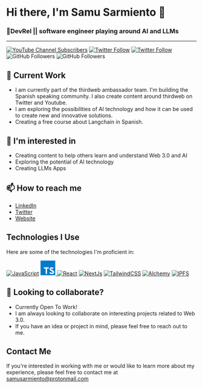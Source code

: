 # Hi there, I'm Samu Sarmiento 👋

### 🥑DevRel || software engineer playing around AI and LLMs

___

[![YouTube Channel Subscribers](https://img.shields.io/youtube/channel/subscribers/UCzQwwd1d8jRwASci2sD9V2Q?style=social)](https://youtube.com/thirdwebes?sub_confirmation=1)
[![Twitter Follow](https://img.shields.io/twitter/follow/thirdweb_Es?style=social)](https://twitter.com/thirdweb_es)
[![Twitter Follow](https://img.shields.io/twitter/follow/samusarmientoEN?style=social)](https://twitter.com/samusarmientoEN)
![GitHub Followers](https://img.shields.io/github/followers/samusarmiento?style=social)
![GitHub Followers](https://img.shields.io/github/stars/samusarmiento?style=social)

## 🔭 Current Work
- I am currently part of the thirdweb ambassador team. I'm building the Spanish speaking community. I also create content around thirdweb on Twitter and Youtube.
- I am exploring the possibilities of AI technology and how it can be used to create new and innovative solutions.
- Creating a free course about Langchain in Spanish.

## 🌱 I'm interested in
- Creating content to help others learn and understand Web 3.0 and AI
- Exploring the potential of AI technology
- Creating LLMs Apps

## 📫 How to reach me
- [LinkedIn](https://www.linkedin.com/in/samu-sarmiento/)
- [Twitter](https://twitter.com/samusarmientoEN)
- [Website](https://samusarmiento.vercel.app/)

## Technologies I Use

Here are some of the technologies I'm proficient in:

<a href="https://developer.mozilla.org/en-US/docs/Web/JavaScript" target="_blank" rel="noreferrer"><img src="https://raw.githubusercontent.com/danielcranney/readme-generator/main/public/icons/skills/javascript-colored.svg" width="36" height="36" alt="JavaScript" /></a>
  <a href="https://www.typescriptlang.org/" target="_blank" rel="noreferrer"> <img src="https://raw.githubusercontent.com/devicons/devicon/master/icons/typescript/typescript-original.svg" alt="typescript" width="40" height="40"/> </a>
<a href="https://reactjs.org/" target="_blank" rel="noreferrer"><img src="https://raw.githubusercontent.com/danielcranney/readme-generator/main/public/icons/skills/react-colored.svg" width="36" height="36" alt="React" /></a>
<a href="https://nextjs.org/docs" target="_blank" rel="noreferrer"><img src="https://raw.githubusercontent.com/danielcranney/readme-generator/main/public/icons/skills/nextjs-colored-dark.svg" width="36" height="36" alt="NextJs" /></a>
<a href="https://tailwindcss.com/" target="_blank" rel="noreferrer"><img src="https://raw.githubusercontent.com/danielcranney/readme-generator/main/public/icons/skills/tailwindcss-colored.svg" width="36" height="36" alt="TailwindCSS" /></a>
<a href="https://docs.alchemy.com/alchemy/documentation/alchemy-web3" target="_blank" rel="noreferrer"><img src="https://raw.githubusercontent.com/danielcranney/readme-generator/main/public/icons/skills/alchemy-colored.svg" width="36" height="36" alt="Alchemy" /></a>
<a href="https://ipfs.io/" target="_blank" rel="noreferrer"><img src="https://raw.githubusercontent.com/danielcranney/readme-generator/main/public/icons/skills/ipfs-colored-dark.svg" width="36" height="36" alt="IPFS" /></a>
</p>

## 🤝 Looking to collaborate?
- Currently Open To Work!
- I am always looking to collaborate on interesting projects related to Web 3.0.
- If you have an idea or project in mind, please feel free to reach out to me.

## Contact Me

If you're interested in working with me or would like to learn more about my experience, please feel free to contact me at samusarmiento@protonmail.com
